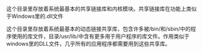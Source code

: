 这个目录里存放着系统最基本的共享链接库和内核模块。共享链接库在功能上类似于Windows里的.dll文件

这个目录里存放着系统最基本的动态链接共享库，包含许多被/bin/和/sbin/中的程序使用的库文件，目录/usr/lib/中含有更多用于用户程序的库文件。作用类似于windows里的DLL文件，几乎所有的应用程序都需要用到这些共享库。

